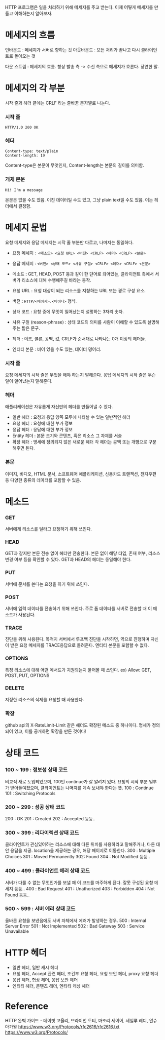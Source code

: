 
HTTP 프로그램은 일을 처리하기 위해 메세지를 주고 받는다.
이제 어떻게 메세지를 만들고 이해하는지 알아보자.


# 메세지의 흐름

인바운드 : 메세지가 서버로 향하는 것
아웃바운드 : 모든 처리가 끝나고 다시 클라이언트로 돌아오는 것

다운 스트림 : 메세지의 흐름. 항상 발송 측 -> 수신 측으로 메세지가 흐른다. 당연한 말.

# 메세지의 각 부분

시작 줄과 헤더 끝에는 CRLF 라는 줄바꿈 문자열로 나눈다.

### 시작 줄
```
HTTP/1.0 200 OK
```

### 헤더
```
Content-type: text/plain
Content-length: 19
```

Content-type은 본문이 무엇인지, Content-length는 본문의 길이를 의미함.

### 개체 본문
```
Hi! I'm a message
```
본문은 없을 수도 있음. 이진 데이터일 수도 있고, 그냥 plain text일 수도 있음. 이는 헤더에서 결정함.


# 메세지 문법
요청 메세지와 응답 메세지는 시작 줄 부분만 다르고, 나머지는 동일하다.
- 요청 메세지 :` <메소드> <요청 URL> <버전> <CRLF> <헤더> <CRLF> <본문>`
- 응답 메세지 :  `<버전> <상태 코드> <사유 구절> <CRLF> <헤더> <CRLF> <본문>`

- 메소드 : GET, HEAD, POST 등과 같이 한 단어로 되어있는, 클라이언트 측에서 서버가 리소스에 대해 수행해주길 바라는 동작.
- 요청 URL : 요청 대상이 되는 리소스를 지칭하는 URL 또는 경로 구성 요소.
- 버전 : `HTTP/<메이저>.<마이너>` 형식.
- 상태 코드 : 요청 중에 무엇이 일어났는지 설명하는 3자리 숫자. 
- 사유 구절 (reason-phrase) : 상태 코드의 의미를 사람이 이해할 수 있도록 설명해주는 짧은 문구.
- 헤더 : 이름, 콜론, 공백, 값, CRLF가 순서대로 나타나는 0개 이상의 헤더들.
- 엔티티 본문 : 비어 있을 수도 있는, 데이터 덩어리.

### 시작 줄
요청 메세지의 시작 줄은 무엇을 해야 하는지 말해준다.
응답 메세지의 시작 줄은 무슨 일이 일어났는지 말해준다.

### 헤더
애플리케이션은 자유롭게 자신만의 헤더를 만들어낼 수 있다.
- 일반 헤더 : 요청과 응답 양쪽 모두에 나타날 수 있는 일반적인 헤더
- 요청 헤더 : 요청에 대한 부가 정보
- 응답 헤더 : 응답에 대한 부가 정보
- Entity 헤더 : 본문 크기와 콘텐츠, 혹은 리소스 그 자체를 서술
- 확장 헤더 : 명세에 정의되지 않은 새로운 헤더
각 헤더는 공백 또는 개행으로 구분해주면 된다.

### 본문
이미지, 비디오, HTML 문서, 소프트웨어 애플리케이션, 신용카드 트랜잭션, 전자우편 등 다양한 종류의 데이터를 포함할 수 있음.

# 메소드
### GET
서버에게 리소스를 달라고 요청하기 위해 쓰인다.

### HEAD
GET과 같지만 본문 전송 없이 헤더만 전송한다.
본문 없이 해당 타입, 존재 여부, 리소스 변경 여부 등을 확인할 수 있다.
GET과 HEAD의 헤더는 동일해야 한다.

### PUT
서버에 문서를 쓴다는 요청을 하기 위해 쓰인다.

### POST
서버에 입력 데이터를 전송하기 위해 쓰인다.
주로 폼 데이터를 서버로 전송할 때 이 메소드가 사용된다.

### TRACE
진단을 위해 사용된다. 목적지 서버에서 루프백 진단을 시작하면, 역으로 진행하며 자신이 받은 요청 메세지를 TRACE응답으로 돌려준다.
엔티티 본문을 포함할 수 없다.

### OPTIONS
특정 리소스에 대해 어떤 메서드가 지원되는지 물어볼 때 쓰인다.
ex) Allow: GET, POST, PUT, OPTIONS

### DELETE
지정한 리소스의 삭제를 요청할 때 사용한다.

### 확장
github api의 X-RateLimit-Limit 같은 헤더도 확장된 메소드 중 하나이다.
명세가 정의되어 있고, 이를 공개하면 확장을 만든 것이다!

# 상태 코드
### 100 ~ 199 : 정보성 상태 코드
비교적 새로 도입되었으며, 100번 continue가 잘 알려져 있다. 요청의 시작 부분 일부가 받아들여졌으며, 클라이언트는 나머지를 계속 보내야 한다는 뜻.
100 : Continue
101 : Switching Protocols
### 200 ~ 299 : 성공 상태 코드
200 : OK
201  : Created
202 : Accepted
등등..
### 300 ~ 399 : 리다이렉션 상태 코드
클라이언트가 관심있어하는 리소스에 대해 다른 위치를 사용하라고 말해주거나, 다른 대안 응답을 제공.
location을 제공하는 경우, 해당 페이지로 이동한다.
300 : Multiple Choices
301 : Moved Permanently
302: Found
304 : Not Modified
등등..
### 400 ~ 499 : 클라이언트 에러 상태 코드
서버가 다룰 수 없는 무엇인가를 보낼 때 이 코드를 마주하게 된다.
잘못 구성된 요청 메세지 등등..
400 : Bad Request
401 : Unathorized
403 : Forbidden
404 : Not Found
등등..
### 500 ~ 599 : 서버 에러 상태 코드
올바른 요청을 보냈음에도 서버 자체에서 에러가 발생하는 경우.
500 : Internal Server Error
501 : Not Implemented
502 : Bad Gateway
503 : Service Unavailable

# HTTP 헤더

- 일반 헤더, 일반 캐시 헤더
- 요청 헤더, Accept 관련 헤더, 조건부 요청 헤더, 요청 보안 헤더, proxy 요청 헤더
- 응답 헤더, 협상 헤더, 응답 보안 헤더
- 엔티티 헤더, 콘텐츠 헤더, 엔티티 캐싱 헤더

# Reference
HTTP 완벽 가이드 - 데이빗 고울리, 브라이언 토티, 마조리 세이어, 세일루 레디, 안슈 아가왈
https://www.w3.org/Protocols/rfc2616/rfc2616.txt
https://www.w3.org/Protocols/
